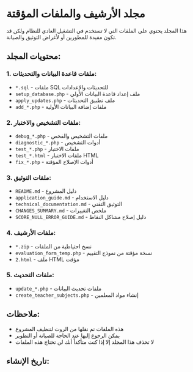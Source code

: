 # مجلد الأرشيف والملفات المؤقتة

هذا المجلد يحتوي على الملفات التي لا تستخدم في التشغيل العادي للنظام ولكن قد تكون مفيدة للمطورين أو لأغراض التوثيق والصيانة.

## محتويات المجلد:

### 1. ملفات قاعدة البيانات والتحديثات:
- `*.sql` - ملفات SQL للتحديثات والإعدادات
- `setup_database.php` - ملف إعداد قاعدة البيانات الأولي
- `apply_updates.php` - ملف تطبيق التحديثات
- `add_*.php` - ملفات إضافة البيانات الأولية

### 2. ملفات التشخيص والاختبار:
- `debug_*.php` - ملفات التشخيص والفحص
- `diagnostic_*.php` - أدوات التشخيص
- `test_*.php` - ملفات الاختبار
- `test_*.html` - ملفات الاختبار HTML
- `fix_*.php` - أدوات الإصلاح المؤقتة

### 3. ملفات التوثيق:
- `README.md` - دليل المشروع
- `application_guide.md` - دليل الاستخدام
- `technical_documentation.md` - التوثيق التقني
- `CHANGES_SUMMARY.md` - ملخص التغييرات
- `SCORE_NULL_ERROR_GUIDE.md` - دليل إصلاح مشاكل النقاط

### 4. ملفات الأرشيف:
- `*.zip` - نسخ احتياطية من الملفات
- `evaluation_form_temp.php` - نسخة مؤقتة من نموذج التقييم
- `2.html` - ملف HTML مؤقت

### 5. ملفات التحديث:
- `update_*.php` - ملفات تحديث البيانات
- `create_teacher_subjects.php` - إنشاء مواد المعلمين

## ملاحظات:
- هذه الملفات تم نقلها من الروت لتنظيف المشروع
- يمكن الرجوع إليها عند الحاجة للصيانة أو التطوير
- لا تحذف هذا المجلد إلا إذا كنت متأكداً أنك لن تحتاج هذه الملفات

## تاريخ الإنشاء:
<?= date('Y-m-d H:i:s') ?>
